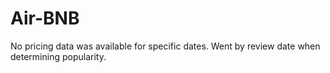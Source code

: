 # Air-BNB
No pricing data was available for specific dates. Went by review date when determining popularity.
